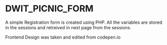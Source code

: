 # DWIT_PICNIC_FORM

A simple Registration form is created using PHP. All the variables are stored in the sessions and retreived in next page from the sessions.

Frontend Design was taken and edited from codepen.io
